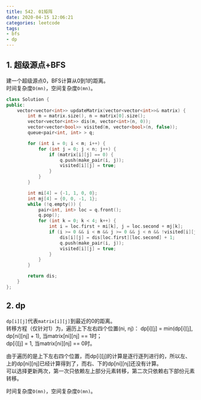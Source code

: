```yaml
---
title: 542. 01矩阵
date: 2020-04-15 12:06:21
categories: leetcode
tags: 
- bfs
- dp
---
```

## 1. 超级源点+BFS
建一个超级源点0，BFS计算从0到1的距离。  
时间复杂度`O(mn)`，空间复杂度`O(mn)`。  
```cpp
class Solution {
public:
    vector<vector<int>> updateMatrix(vector<vector<int>>& matrix) {
        int m = matrix.size(), n = matrix[0].size();
        vector<vector<int>> dis(m, vector<int>(n, 0));
        vector<vector<bool>> visited(m, vector<bool>(n, false));
        queue<pair<int, int> > q;

        for (int i = 0; i < m; i++) {
            for (int j = 0; j < n; j++) {
                if (matrix[i][j] == 0) {
                    q.push(make_pair(i, j));
                    visited[i][j] = true;
                }
            }
        }

        int mi[4] = {-1, 1, 0, 0};
        int mj[4] = {0, 0, -1, 1};
        while (!q.empty()) {
            pair<int, int> loc = q.front();
            q.pop();
            for (int k = 0; k < 4; k++) {
                int i = loc.first + mi[k], j = loc.second + mj[k];
                if (i >= 0 && i < m && j >= 0 && j < n && !visited[i][j]) {
                    dis[i][j] = dis[loc.first][loc.second] + 1;
                    q.push(make_pair(i, j));
                    visited[i][j] = true;
                }
            }
        }

        return dis;
    }
};
```

## 2. dp
`dp[i][j]`代表`matrix[i][j]`到最近的0的距离。  
转移方程（仅针对1）为，遍历上下左右四个位置(ni, nj)：
dp[i][j] = min(dp[i][j], dp[ni][nj] + 1), 当matrix[ni][nj] == 1时；  
dp[i][j] = 1, 当matrix[ni][nj] == 0时。  

由于遍历的是上下左右四个位置，而dp[i][j]的计算是逐行逐列进行的，所以左、上的dp[ni][nj]已经计算得到了，而右、下的dp[ni][nj]还没有计算。  
可以选择更新两次，第一次只依赖左上部分元素转移，第二次只依赖右下部份元素转移。  

时间复杂度`O(mn)`，空间复杂度`O(mn)`。  